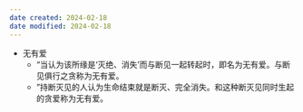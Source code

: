 ```yaml
---
date created: 2024-02-18
date modified: 2024-02-18
---
```

- 无有爱
	- “当认为该所缘是‘灭绝、消失’而与断见一起转起时，即名为无有爱。与断见俱行之贪称为无有爱。
	- ”持断灭见的人认为生命结束就是断灭、完全消失。和这种断灭见同时生起的贪爱称为无有爱。
